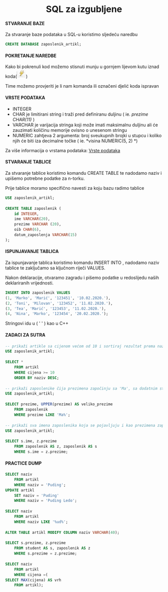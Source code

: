 <h1 align="center"><b> SQL za izgubljene </b></h1>



#### STVARANJE BAZE

Za stvaranje baze podataka u SQL-u koristimo sljedeću naredbu



```sql
CREATE DATABASE zaposlenik_artikl;
```



#### POKRETANJE NAREDBE ####

Kako bi pokrenuli kod možemo stisnuti munju u gornjem lijevom kutu iznad koda(![](pokretanjesqlkoda.png))

Time možemo provjeriti je li nam komanda ili označeni djelić koda ispravan



#### VRSTE PODATAKA ####

- INTEGER
- CHAR je limitirani string i traži pred definiranu duljinu ( ie.  *prezime CHAR(11)* )
- VARCHAR je varijacija stringa koji može imati maksimalnu duljinu ali će zauzimati količinu memorije ovisno o unesenom stringu
- NUMERIC zahtjeva 2 argumenta: broj sveukupnih brojki u stupcu i koliko njih će biti iza decimalne točke ( ie. *visina NUMERIC(5, 2) *)



Za više informacija o vrstama podataka: [Vrste podataka](https://www.w3schools.com/mysql/mysql_datatypes.asp)



#### STVARANJE TABLICE ####

Za stvaranje tablice koristimo komandu CREATE TABLE te nadodamo naziv i upišemo potrebne podatke za n-torku.

Prije tablice moramo specifično navesti za koju bazu radimo tablice



```sql
USE zaposlenik_artikl;

CREATE TABLE zaposlenik (
	id INTEGER,
	ime VARCHAR(20),
	prezime VARCHAR (20),
	oib CHAR(6),
	datum_zaposlenja VARCHAR(15)
);
```



#### ISPUNJAVANJE TABLICA ####

Za ispunjavanje tablica koristimo komandu INSERT INTO , nadodamo naziv tablice te zaključamo sa ključnom riječi VALUES.

Nakon deklaracije, otvaramo zagradu i pišemo podatke u redoslijedu naših deklariranih vrijednosti.



```sql
INSERT INTO zaposlenik VALUES 
(1, 'Marko', 'Marić', '123451', '10.02.2020.'),
(2, 'Toni', 'Milovan', '123452', '11.02.2020.'),
(3, 'Tea', 'Marić', '123453', '11.02.2020.'),
(4, 'Nina', 'Marko', '123454', '20.02.2020.');
```

Stringovi idu u ( ' ' ) kao u C++



#### ZADACI ZA SUTRA ####

```sql
-- prikaži artikle sa cijenom većom od 10 i sortiraj rezultat prema nazivu silazno
USE zaposlenik_artikl;

SELECT *
	FROM artikl
    WHERE cijena >= 10
    ORDER BY naziv DESC;

-- prikaži zaposlenike čija prezimena započinju sa 'Ma', sa dodatnim stupcem (sa nazivom 'veliko_prezime') koji će prikazati prezime zaposlenika sa velikim slovima
USE zaposlenik_artikl;

SELECT prezime, UPPER(prezime) AS veliko_prezime
	FROM zaposlenik
    WHERE prezime LIKE 'Ma%';

-- prikaži sva imena zaposlenika koja se pojavljuju i kao prezimena zaposlenika
USE zaposlenik_artikl;

SELECT s.ime, z.prezime
	FROM zaposlenik AS z, zaposlenik AS s
    WHERE s.ime = z.prezime;
```



#### PRACTICE DUMP ####

```sql
SELECT naziv
	FROM artikl
    WHERE naziv = 'Puding';
UPDATE artikl
	SET naziv = 'Puding'
    WHERE naziv = 'Puding Ledo';

SELECT naziv
	FROM artikl
    WHERE naziv LIKE '%ud%';

ALTER TABLE artikl MODIFY COLUMN naziv VARCHAR(40);

SELECT s.prezime, z.prezime
	FROM student AS s, zaposlenik AS z
    WHERE s.prezime = z.prezime;

SELECT naziv
	FROM artikl
    WHERE cijena =(
SELECT MAX(cijena) AS vrh
	FROM artikl);
```


